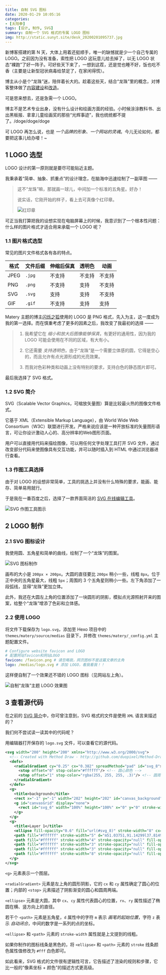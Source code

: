 ```yaml
---
title: 自制 SVG 图标
date: 2020‎-01-‎29‎ 10:05:16
categories:
- [太阳拳]
tags: [设计, 制作, SVG]
summary: 自制一个 SVG 格式的专属 LOGO 图标
img: http://static.sunyt.site/desk_20200201095737.jpg
---
```


新博客搭建的第 N 天，大体上用着还挺顺手，唯一的缺憾就是少一个自己专属的 LOGO。之前因为没有准备，索性把 LOGO 这玩意儿给去掉了，以无 LOGO 状态“裸跑”了好一阵子。可好些天下来了，一想到这茬，还是觉也睡不好，饭也吃不香（主要是让新型冠状病毒给禁足了，在家闲得慌）。

博主从小是个“龙珠”迷，陪伴着长大的。趁着这些天，结合“龙珠”里的概念，对博客整体做了[内容建设](/tools/map/)和[改造](/hexo/build/#tian-jia-long-zhu-su-cai)。

可是思来想去，还是急需一个 LOGO。

博主不是艺术专业出身，没有什么设计和绘画方面的经验。小时候涂涂教科书、出出黑板报、拿拿儿童绘画奖的那些“光辉事迹”，我也统统都不提了。/doge/doge/doge

可 LOGO 再怎么说，也是 *一个品牌的形象、一个网站的灵魂*。今儿无论如何，都要把这事儿给办喽！~

## 1 LOGO 选型

LOGO 设计的第一原则就是要尽可能贴近主题。

我秉承着“简单、抽象、抓重点”的设计理念，在脑海中迅速绘制了一副草图 ——

> 这不“龙珠”嘛，那就画一球儿，中间加一个标准的五角星。好办！
>
> 说实话，它刚开始的样子，看上去可真像个红印章。
>
> ![红印章](http://static.sunyt.site/hong-yin-zhang.png)

可正当我打算把我的设想实现在电脑屏幕上的时候，我意识到了一个根本性问题：什么样的图片格式才适合用来承载一个 LOGO 呢？


<div class="anchor" id="tu-pian-ge-shi-xuan-xing"></div>

### 1.1 图片格式选型

常见的图片文件格式各有各的特点。

| 格式 | 文件后缀   | 伸缩后保真 | 透明色 | 动画   |
|------|-----------|-----------|--------|-------|
| JPEG | `.jpg`    | 不支持     | 不支持 | 不支持 |
| PNG  | `.png`    | 不支持     | 支持   | 不支持 |
| SVG  | `.svg`    | 支持       | 支持   | 不支持 |
| GIF  | `.gif`    | 不支持     | 支持   | 支持   |

Matery 主题的博主[闪烁之狐](https://blinkfox.github.io/)使用的 LOGO 是 PNG 格式，先入为主，这一度成为我的第一选择。而在慎重考虑了更多的因素之后，我改变了我最初的选择 ——

> 1. 我希望它在 *缩小和放大后图像能够保真*，有更好的通用性，因为我的 LOGO 可能会使用在不同的区域，有大有小。
>
> 2. 它还需要 *支持透明色*，由于“龙珠”是一个需要立体感的圆，它得是空心的，而且允许有点光源形成的光亮效果。
>
> 3. 而我对色彩种类和动画上没有特别的要求，支持白色的静态图片即可。

最后我选择了 SVG 格式。


<div class="anchor" id="svg-jian-jie"></div>

### 1.2 SVG 简介

SVG（Scalable Vector Graphics，可缩放矢量图）算是比较最火热的图像文件格式。

它基于 XML（Extensible Markup Language），由 World Wide Web Consortium（W3C）联盟进行开发。严格来说应该是一种开放标准的矢量图形语言，可让你设计激动人心的、高分辨率的Web图形页面。

用户可以直接用代码来描绘图像，可以用任何文字处理工具打开 SVG 文件，通过改变部分代码来使图像具有交互功能，并可以随时插入到 HTML 中通过浏览器进行查看。

### 1.3 作图工具选择

由于对 LOGO 的设想非常简单，工具的挑选上并没有什么特殊的要求，能画、能存、简单易用就行。

于是我在一番百度之后，选择了一款界面简洁的 [SVG 在线编辑工具](https://svg.wxeditor.com/)。

![SVG 作图工具图示](http://static.sunyt.site/svg-wxeditor-introduction.png)

## 2 LOGO 制作

### 2.1 SVG 图标设计

我使用圆、五角星和简单的曲线，绘制了一个“龙珠”的图案。

![SVG 图标制作](http://static.sunyt.site/svg-wxeditor.png)

画布的大小是 `200px × 200px`。大圆的直径要比 `200px` 稍小一些，线粗 `8px`。位于正中央的五角星最大，线粗 `5px`；周围的 3 个五角星则稍小一些。左下角添加了一段弧线，显得“龙珠”更加立体。

此外，我还在大圆左上角的位置添加了一块圆形的阴影，模拟点光源照射开来的图案，给整个“龙珠”增添了色彩和立体感。

### 2.2 使用 LOGO

将文件下载保存为 `logo.svg`，添加至 Hexo 项目中的 `themes/matery/source/medias` 目录下，并修改 `themes/matery/_config.yml` 主题配置文件。

```yaml
# Configure website favicon and LOGO
# 配置网站favicon和网站LOGO
favicon: /favicon.png # 请忽略我，网页图标不是这篇文章的主角
logo: /medias/logo.svg # 添加 LOGO，看我看我！！
```

这样便自制了一个效果还不错的 LOGO 图标（见网站左上角）。

![自制“龙珠”主题 LOGO 效果图](http://static.sunyt.site/my-logo.png)

## 3 查看源代码

在之前的 [SVG 简介](#svg-jian-jie)中，你可曾注意到，SVG 格式的文件是使用 `XML` 语言来描述的？

我们何不尝试读一读其中的代码呢？

用编辑器打开保存的 `logo.svg` 文件，可以查看它的源代码。

```svg
<svg width="200" height="200" xmlns="http://www.w3.org/2000/svg">
  <!-- Created with Method Draw - http://github.com/duopixel/Method-Draw/ -->
  <defs>
    <radialGradient cy="0.25" cx="0.382" spreadMethod="pad" id="svg_8"> <!-- 圆形阴影区域 -->
      <stop offset="0" stop-color="#ffffff"/> <!-- 圆心颜色 -->
      <stop offset="1" stop-color="rgba(255, 255, 255, .3)"/> <!-- 圆周颜色 -->
    </radialGradient>
  </defs>
  <g>
    <title>background</title>
    <rect x="-1" y="-1" width="202" height="202" id="canvas_background" fill="none"/>
    <g id="canvasGrid" display="none">
      <rect id="svg_6" width="100%" height="100%" x="0" y="0" stroke-width="0" fill="url(#gridpattern)"/>
    </g>
  </g>
  <g>
    <title>Layer 1</title>
    <ellipse fill-opacity="0.6" fill="url(#svg_8)" stroke-width="8" cx="100" cy="100" id="svg_1" rx="90" ry="90" stroke="#fff"/> <!-- 大圆 -->
    <path fill="#ffffff" stroke-width="5" d="m51.03751,91.14299l37.81491,0l11.6851,-35.92401l11.6851,35.92401l37.81491,0l-30.59285,22.202l11.6857,35.92401l-30.59286,-22.20261l-30.59286,22.20261l11.68571,-35.92401l-30.59286,-22.202z" id="svg_2" fill-opacity="0.3" stroke="#fff"/> <!-- 中间的大五角星 -->
    <path fill="#ffffff" stroke-width="4" stroke-opacity="null" fill-opacity="0.3" d="m38.77375,53.14875l14.36866,0l4.44003,-13.65017l4.44003,13.65017l14.36866,0l-11.62447,8.43618l4.44026,13.65017l-11.62448,-8.43641l-11.62447,8.43641l4.44026,-13.65017l-11.62448,-8.43618z" id="svg_3" stroke="#fff"/> <!-- 左上角的小五角星 -->
    <path fill="#ffffff" stroke-width="3" stroke-opacity="null" fill-opacity="0.3" d="m130.74999,42.98297l8.78624,0l2.71501,-8.3469l2.71502,8.3469l8.78624,0l-7.10821,5.1586l2.71516,8.34689l-7.10821,-5.15874l-7.10821,5.15874l2.71516,-8.34689l-7.1082,-5.1586z" id="svg_4" stroke="#fff"/> <!-- 右上角的小五角星 -->
    <path fill="#ffffff" stroke-width="3" stroke-opacity="null" fill-opacity="0.3" d="m146.24873,128.01l10.06602,0l3.11047,-9.56267l3.11048,9.56267l10.06601,0l-8.14356,5.90998l3.11064,9.56267l-8.14357,-5.91014l-8.14356,5.91014l3.11064,-9.56267l-8.14357,-5.90998z" id="svg_5" stroke="#fff"/> <!-- 右下角的小五角星 -->
    <path fill="#ffffff" stroke-width="8" stroke-opacity="null" fill-opacity="0.61" opacity="0.5" d="m32.50126,127.10812c12.33775,34.10842 46.26656,44.01087 45.49545,43.89053" id="svg_15" stroke="#fff"/> <!-- 左下角的弧线 -->
  </g>
</svg>
```

`<g>` 元素表示一个图层。

`<radialGradient>` 元素是左上角的圆形阴影，它的 `cx` 和 `cy` 属性确定了圆心的位置；内部的 `<stop>` 元素描述了阴影渐变的圆心和圆周两端。

`<ellipse>` 元素是大圆，其中 `cx`、`cy` 属性代表圆心的位置，`rx`、`ry` 属性描述了椭圆在横、竖方向上的直径。

若干个 `<path>` 元素是五角星，`d` 属性中的字符 `m` 表示 *画笔的起始位置*，字符 `z` 表示 *自动闭合*，中间的数字是一系列的点的坐标。

`<ellipse>` 和 `<path>` 元素的 `stroke-width` 属性就是上文提到的线粗。

如果你制作的图标线条是黑色的，将 `<ellipse>` 和 `<path>` 元素的 `stroke` 线条颜色属性值修改为 `#fff` 白色即可。

如此看来，SVG 格式的文件很有逻辑性可言，它告描述了渲染的规则和步骤，它比一般的“像素坐标 + 颜色”的描述方式更高级。
